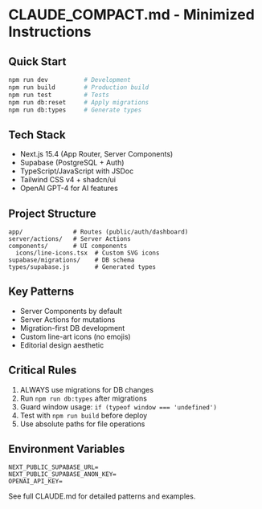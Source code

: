 # CLAUDE_COMPACT.md - Minimized Instructions

## Quick Start
```bash
npm run dev          # Development
npm run build        # Production build
npm run test         # Tests
npm run db:reset     # Apply migrations
npm run db:types     # Generate types
```

## Tech Stack
- Next.js 15.4 (App Router, Server Components)
- Supabase (PostgreSQL + Auth)
- TypeScript/JavaScript with JSDoc
- Tailwind CSS v4 + shadcn/ui
- OpenAI GPT-4 for AI features

## Project Structure
```
app/              # Routes (public/auth/dashboard)
server/actions/   # Server Actions
components/       # UI components
  icons/line-icons.tsx  # Custom SVG icons
supabase/migrations/    # DB schema
types/supabase.js       # Generated types
```

## Key Patterns
- Server Components by default
- Server Actions for mutations
- Migration-first DB development
- Custom line-art icons (no emojis)
- Editorial design aesthetic

## Critical Rules
1. ALWAYS use migrations for DB changes
2. Run `npm run db:types` after migrations
3. Guard window usage: `if (typeof window === 'undefined')`
4. Test with `npm run build` before deploy
5. Use absolute paths for file operations

## Environment Variables
```env
NEXT_PUBLIC_SUPABASE_URL=
NEXT_PUBLIC_SUPABASE_ANON_KEY=
OPENAI_API_KEY=
```

See full CLAUDE.md for detailed patterns and examples.